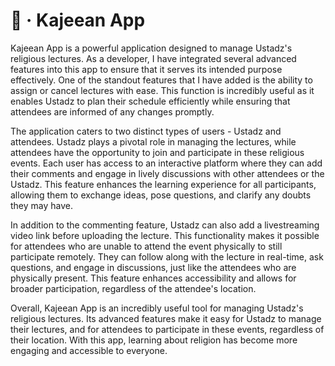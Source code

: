 # 📖 · Kajeean App
Kajeean App is a powerful application designed to manage Ustadz's religious lectures. As a developer, I have integrated several advanced features into this app to ensure that it serves its intended purpose effectively. One of the standout features that I have added is the ability to assign or cancel lectures with ease. This function is incredibly useful as it enables Ustadz to plan their schedule efficiently while ensuring that attendees are informed of any changes promptly.

The application caters to two distinct types of users - Ustadz and attendees. Ustadz plays a pivotal role in managing the lectures, while attendees have the opportunity to join and participate in these religious events. Each user has access to an interactive platform where they can add their comments and engage in lively discussions with other attendees or the Ustadz. This feature enhances the learning experience for all participants, allowing them to exchange ideas, pose questions, and clarify any doubts they may have.

In addition to the commenting feature, Ustadz can also add a livestreaming video link before uploading the lecture. This functionality makes it possible for attendees who are unable to attend the event physically to still participate remotely. They can follow along with the lecture in real-time, ask questions, and engage in discussions, just like the attendees who are physically present. This feature enhances accessibility and allows for broader participation, regardless of the attendee's location.

Overall, Kajeean App is an incredibly useful tool for managing Ustadz's religious lectures. Its advanced features make it easy for Ustadz to manage their lectures, and for attendees to participate in these events, regardless of their location. With this app, learning about religion has become more engaging and accessible to everyone.
